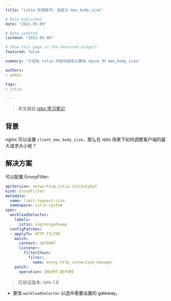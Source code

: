 ```yaml
---
title: "istio 实用技巧: 自定义 max_body_size"

# Date published
date: "2021-05-09"

# Date updated
lastmod: "2021-05-09"

# Show this page in the Featured widget?
featured: false

summary: "介绍在 istio 中如何自定义类似 nginx 的 max_body_size"

authors:
- admin

tags:
- istio

---
```


> 本文摘自 [istio 学习笔记](https://imroc.cc/istio/trick/set-max-body-size/)

## 背景

nginx 可以设置 `client_max_body_size`，那么在 istio 场景下如何调整客户端的最大请求大小呢？

## 解决方案

可以配置 EnvoyFilter:

```yaml
apiVersion: networking.istio.io/v1alpha3
kind: EnvoyFilter
metadata:
  name: limit-request-size
  namespace: istio-system
spec:
  workloadSelector:
    labels:
      istio: ingressgateway
  configPatches:
  - applyTo: HTTP_FILTER
    match:
      context: GATEWAY
      listener:
        filterChain:
          filter:
            name: envoy.http_connection_manager
    patch:
      operation: INSERT_BEFORE
```
> 已验证版本: istio 1.8

* 更改 `workloadSelector` 以选中需要设置的 gateway。
